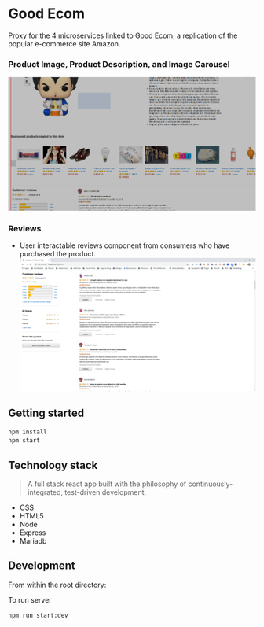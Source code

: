 # Good Ecom
Proxy for the 4 microservices linked to Good Ecom, a replication of the popular e-commerce site Amazon.

### Product Image, Product Description, and Image Carousel
![reviews demo](imagedescriptioncarousel.png)

### Reviews
* User interactable reviews component from consumers who have purchased the product.
![reviews demo](reviewsdemo.png)

## Getting started
```sh
npm install
npm start
```

## Technology stack

> A full stack react app built with the philosophy of continuously-integrated, test-driven development.

- CSS
- HTML5
- Node
- Express
- Mariadb

## Development

From within the root directory:

To run server

```sh
npm run start:dev
```
